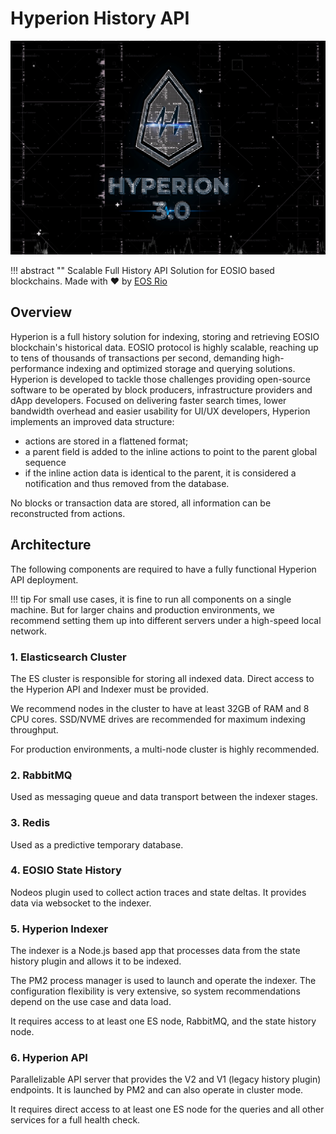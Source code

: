 # Hyperion History API

[![Hyperion](img/hype.jpg)](img/hype.jpg)

!!! abstract ""
    Scalable Full History API Solution for EOSIO based blockchains.
    Made with ♥ by [EOS Rio](https://eosrio.io/)

## Overview

Hyperion is a full history solution for indexing, storing and retrieving EOSIO blockchain's historical data. EOSIO
protocol is highly scalable, reaching up to tens of thousands of transactions per second, demanding high-performance
indexing and optimized storage and querying solutions. Hyperion is developed to tackle those challenges providing
open-source software to be operated by block producers, infrastructure providers and dApp developers. Focused on
delivering faster search times, lower bandwidth overhead and easier usability for UI/UX developers, Hyperion implements
an improved data structure:

- actions are stored in a flattened format;
- a parent field is added to the inline actions to point to the parent global sequence
- if the inline action data is identical to the parent, it is considered a notification and thus removed from the
  database.

No blocks or transaction data are stored, all information can be reconstructed from actions.

## Architecture

The following components are required to have a fully functional Hyperion API deployment.

!!! tip
    For small use cases, it is fine to run all components on a single machine. But for larger chains and production
    environments, we recommend setting them up into different servers under a high-speed local network.

### 1. Elasticsearch Cluster

The ES cluster is responsible for storing all indexed data. Direct access to the Hyperion API and Indexer must be
provided.

We recommend nodes in the cluster to have at least 32GB of RAM and 8 CPU cores. SSD/NVME drives are recommended for
maximum indexing throughput.

For production environments, a multi-node cluster is highly recommended.

### 2. RabbitMQ

Used as messaging queue and data transport between the indexer stages.

### 3. Redis

Used as a predictive temporary database.

### 4. EOSIO State History

Nodeos plugin used to collect action traces and state deltas. It provides data via websocket to the indexer.

### 5. Hyperion Indexer

The indexer is a Node.js based app that processes data from the state history plugin and allows it to be indexed.

The PM2 process manager is used to launch and operate the indexer. The configuration flexibility is very extensive, so
system recommendations depend on the use case and data load.

It requires access to at least one ES node, RabbitMQ, and the state history node.

### 6. Hyperion API

Parallelizable API server that provides the V2 and V1 (legacy history plugin) endpoints. It is launched by PM2 and can
also operate in cluster mode.

It requires direct access to at least one ES node for the queries and all other services for a full health check.
